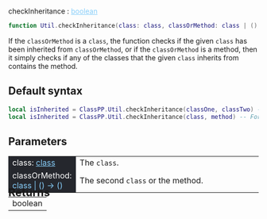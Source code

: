 #
<span class="apiReferenceFunctionTitle">checkInheritance</span> <span class="apiReferenceFunctionTypeIndicator">:</span> <a href="https://create.roblox.com/docs/luau/booleans" class="apiReferenceFunctionType" style="color: lightskyblue;">boolean</a>

```lua
function Util.checkInheritance(class: class, classOrMethod: class | () -> ()): boolean
```

If the `classOrMethod` is a `class`, the function checks if the given `class` has been inherited from `classOrMethod`, or if the `classOrMethod` is a method, then it simply checks if any of the classes that the given `class` inherits from contains the method.

## Default syntax
```lua
local isInherited = ClassPP.Util.checkInheritance(classOne, classTwo) -- For classes
local isInherited = ClassPP.Util.checkInheritance(class, method) -- For methods
```

## Parameters
<div markdown="1">
<div class="md-typeset__scrollwrap"><div class="md-typeset__table">
<table>
<tbody>
<tr>
<td style="background-color: rgb(37, 39, 45); color: #fff">class: <a href="../../../dataTypes/class" style="color: lightskyblue;">class</a></td>
<td style="width: 74%">The <code>class</code>.</td>
</tr>
<tr>
<td style="background-color: rgb(37, 39, 45); color: #fff">classOrMethod: <a style="color: lightskyblue;">class | () -> ()</a></td>
<td style="width: 74%">The second <code>class</code> or the method.</td>
</tr>
</tbody>
</table>
</div>
</div>

<h2 markdown="1" style="font-size: 1.5625em; margin-bottom: -20px; margin-top: -30px"> Returns </h2>
<div markdown="1">
<div class="md-typeset__scrollwrap"><div class="md-typeset__table">
<table>
<tbody>
<tr>
<td class="apiReferenceMethodBox">boolean</td>
</tr>
<tr>
</tbody>
</table>
</div>
</div>